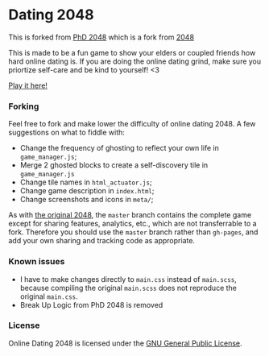 # Dating 2048

This is forked from [PhD 2048](https://github.com/ymfa/phd-2048) which is a fork from [2048](https://github.com/gabrielecirulli/2048) 

This is made to be a fun game to show your elders or coupled friends how hard online dating is. If you are doing the online dating grind, make sure you priortize self-care and be kind to yourself! <3  

[Play it here!](https://heyyjudes.github.io/online-dating-2048/)

### Forking
Feel free to fork and make lower the difficulty of online dating 2048. A few suggestions on what to fiddle with:

- Change the frequency of ghosting to reflect your own life in `game_manager.js`;
- Merge 2 ghosted blocks to create a self-discovery tile in `game_manager.js`
- Change tile names in `html_actuator.js`;
- Change game description in `index.html`;
- Change screenshots and icons in `meta/`;


As with [the original 2048](https://github.com/gabrielecirulli/2048/blob/master/CONTRIBUTING.md), the `master` branch contains the complete game except for sharing features, analytics, etc., which are not transferrable to a fork.
Therefore you should use the `master` branch rather than `gh-pages`, and add your own sharing and tracking code as appropriate.

### Known issues
- I have to make changes directly to `main.css` instead of `main.scss`, because compiling the original `main.scss` does not reproduce the original `main.css`.
- Break Up Logic from PhD 2048 is removed

### License
Online Dating 2048 is licensed under the [GNU General Public License](https://github.com/heyyjudes/online-dating-2048/blob/main/LICENSE.txt).
